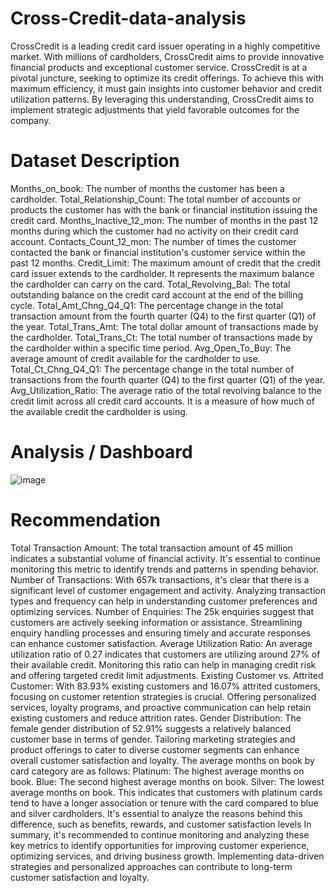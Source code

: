 # Cross-Credit-data-analysis
CrossCredit is a leading credit card issuer operating in a highly competitive market. With millions of cardholders, CrossCredit aims to provide innovative financial products and exceptional customer service.
CrossCredit is at a pivotal juncture, seeking to optimize its credit offerings. To achieve this with maximum efficiency, it must gain insights into customer behavior and credit utilization patterns. By leveraging this understanding, CrossCredit aims to implement strategic adjustments that yield favorable outcomes for the company.
# Dataset Description
Months_on_book: The number of months the customer has been a cardholder.
Total_Relationship_Count: The total number of accounts or products the customer has with the bank or financial institution issuing the credit card.
Months_Inactive_12_mon: The number of months in the past 12 months during which the customer had no activity on their credit card account.
Contacts_Count_12_mon: The number of times the customer contacted the bank or financial institution's customer service within the past 12 months.
Credit_Limit: The maximum amount of credit that the credit card issuer extends to the cardholder. It represents the maximum balance the cardholder can carry on the card.
Total_Revolving_Bal: The total outstanding balance on the credit card account at the end of the billing cycle.
Total_Amt_Chng_Q4_Q1: The percentage change in the total transaction amount from the fourth quarter (Q4) to the first quarter (Q1) of the year.
Total_Trans_Amt: The total dollar amount of transactions made by the cardholder.
Total_Trans_Ct: The total number of transactions made by the cardholder within a specific time period.
Avg_Open_To_Buy: The average amount of credit available for the cardholder to use.
Total_Ct_Chng_Q4_Q1: The percentage change in the total number of transactions from the fourth quarter (Q4) to the first quarter (Q1) of the year.
Avg_Utilization_Ratio: The average ratio of the total revolving balance to the credit limit across all credit card accounts. It is a measure of how much of the available credit the cardholder is using.
# Analysis / Dashboard
![image](https://github.com/Mizlizzy/Cross-Credit-data-analysis/assets/125541494/de0f1080-2a1b-480c-bb56-44eaa215e867)
# Recommendation
Total Transaction Amount: The total transaction amount of 45 million indicates a substantial volume of financial activity. It's essential to continue monitoring this metric to identify trends and patterns in spending behavior.
Number of Transactions: With 657k transactions, it's clear that there is a significant level of customer engagement and activity. Analyzing transaction types and frequency can help in understanding customer preferences and optimizing services.
Number of Enquiries: The 25k enquiries suggest that customers are actively seeking information or assistance. Streamlining enquiry handling processes and ensuring timely and accurate responses can enhance customer satisfaction.
Average Utilization Ratio: An average utilization ratio of 0.27 indicates that customers are utilizing around 27% of their available credit. Monitoring this ratio can help in managing credit risk and offering targeted credit limit adjustments.
Existing Customer vs. Attrited Customer: With 83.93% existing customers and 16.07% attrited customers, focusing on customer retention strategies is crucial. Offering personalized services, loyalty programs, and proactive communication can help retain existing customers and reduce attrition rates.
Gender Distribution: The female gender distribution of 52.91% suggests a relatively balanced customer base in terms of gender. Tailoring marketing strategies and product offerings to cater to diverse customer segments can enhance overall customer satisfaction and loyalty.
The average months on book by card category are as follows: Platinum: The highest average months on book. Blue: The second highest average months on book. Silver: The lowest average months on book.
This indicates that customers with platinum cards tend to have a longer association or tenure with the card compared to blue and silver cardholders. It's essential to analyze the reasons behind this difference, such as benefits, rewards, and customer satisfaction levels
In summary, it's recommended to continue monitoring and analyzing these key metrics to identify opportunities for improving customer experience, optimizing services, and driving business growth. Implementing data-driven strategies and personalized approaches can contribute to long-term customer satisfaction and loyalty.






